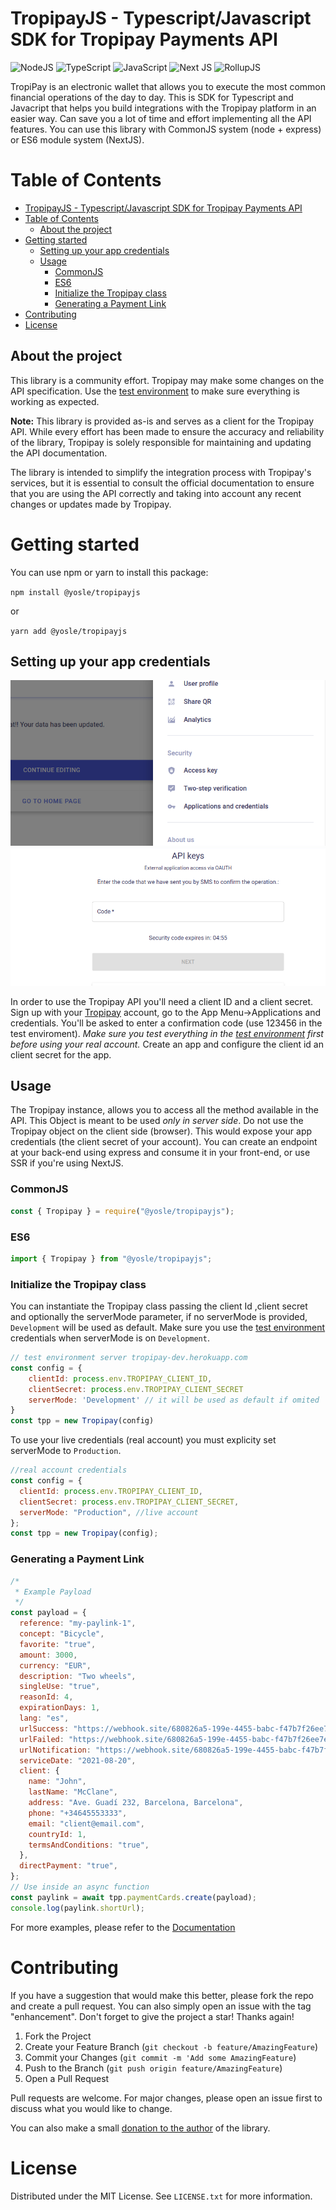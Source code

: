# TropipayJS - Typescript/Javascript SDK for Tropipay Payments API

![NodeJS](https://img.shields.io/badge/node.js-6DA55F?style=for-the-badge&logo=node.js&logoColor=white)
![TypeScript](https://img.shields.io/badge/typescript-%23007ACC.svg?style=for-the-badge&logo=typescript&logoColor=white)
![JavaScript](https://img.shields.io/badge/javascript-%23323330.svg?style=for-the-badge&logo=javascript&logoColor=%23F7DF1E)
![Next JS](https://img.shields.io/badge/Next-black?style=for-the-badge&logo=next.js&logoColor=white)
![RollupJS](https://img.shields.io/badge/RollupJS-ef3335?style=for-the-badge&logo=rollup.js&logoColor=white)

TropiPay is an electronic wallet that allows you to execute the most common financial operations of the day to day. This is SDK for Typescript and Javacript that helps you build integrations with the Tropipay platform in an easier way. Can save you a lot of time and effort implementing all the API features. You can use this library with CommonJS system (node + express) or ES6 module system (NextJS).

# Table of Contents

- [TropipayJS - Typescript/Javascript SDK for Tropipay Payments API](#tropipayjs---typescriptjavascript-sdk-for-tropipay-payments-api)
- [Table of Contents](#table-of-contents)
  - [About the project](#about-the-project)
- [Getting started](#getting-started)
  - [Setting up your app credentials](#setting-up-your-app-credentials)
  - [Usage](#usage)
    - [CommonJS](#commonjs)
    - [ES6](#es6)
    - [Initialize the Tropipay class](#initialize-the-tropipay-class)
    - [Generating a Payment Link](#generating-a-payment-link)
- [Contributing](#contributing)
- [License](#license)

## About the project

This library is a community effort. Tropipay may make some changes on the API specification. Use the [test environment](https://tropipay-dev.herokuapp.com) to make sure everything is working as expected.

**Note:** This library is provided as-is and serves as a client for the Tropipay API. While every effort has been made to ensure the accuracy and reliability of the library, Tropipay is solely responsible for maintaining and updating the API documentation.

The library is intended to simplify the integration process with Tropipay's services, but it is essential to consult the official documentation to ensure that you are using the API correctly and taking into account any recent changes or updates made by Tropipay.

# Getting started

You can use npm or yarn to install this package:

`npm install @yosle/tropipayjs`

or

`yarn add @yosle/tropipayjs`

## Setting up your app credentials

![alt](https://github.com/yosle/tropipayjs/blob/master/docs/images/app-credentials-menu.png?raw=true)
![alt](https://github.com/yosle/tropipayjs/blob/master/docs/images/confirmation-code-screen.png?raw=true)

In order to use the Tropipay API you'll need a client ID and a client secret. Sign up with your [Tropipay](www.tropipay.com) account, go to the App Menu->Applications and credentials. You'll be asked to enter a confirmation code (use 123456 in the test enviroment). _Make sure you test everything in the [test environment](https://tropipay-dev.herokuapp.com) first before using your real account._ Create an app and configure the client id an client secret for the app.

## Usage

The Tropipay instance, allows you to access all the method available in the API. This Object is meant to be used _only in server side_. Do not use the Tropipay object on the client side (browser). This would expose your app credentials (the client secret of your account). You can create an endpoint at your back-end using express and consume it in your front-end, or use SSR if you're using NextJS.

### CommonJS

```javascript
const { Tropipay } = require("@yosle/tropipayjs");
```

### ES6

```javascript
import { Tropipay } from "@yosle/tropipayjs";
```

### Initialize the Tropipay class

You can instantiate the Tropipay class passing the client Id ,client secret and optionally the serverMode parameter, if no serverMode is provided, `Development` will be used as default. Make sure you use the [test environment](https://tropipay-dev.herokuapp.com) credentials when serverMode is on `Development`.

```javascript
// test environment server tropipay-dev.herokuapp.com
const config = {
    clientId: process.env.TROPIPAY_CLIENT_ID,
    clientSecret: process.env.TROPIPAY_CLIENT_SECRET
    serverMode: 'Development' // it will be used as default if omited
}
const tpp = new Tropipay(config)
```

To use your live credentials (real account) you must explicity set serverMode to `Production`.

```javascript
//real account credentials
const config = {
  clientId: process.env.TROPIPAY_CLIENT_ID,
  clientSecret: process.env.TROPIPAY_CLIENT_SECRET,
  serverMode: "Production", //live account
};
const tpp = new Tropipay(config);
```

### Generating a Payment Link

```javascript
/*
 * Example Payload
 */
const payload = {
  reference: "my-paylink-1",
  concept: "Bicycle",
  favorite: "true",
  amount: 3000,
  currency: "EUR",
  description: "Two wheels",
  singleUse: "true",
  reasonId: 4,
  expirationDays: 1,
  lang: "es",
  urlSuccess: "https://webhook.site/680826a5-199e-4455-babc-f47b7f26ee7e",
  urlFailed: "https://webhook.site/680826a5-199e-4455-babc-f47b7f26ee7e",
  urlNotification: "https://webhook.site/680826a5-199e-4455-babc-f47b7f26ee7e",
  serviceDate: "2021-08-20",
  client: {
    name: "John",
    lastName: "McClane",
    address: "Ave. Guadí 232, Barcelona, Barcelona",
    phone: "+34645553333",
    email: "client@email.com",
    countryId: 1,
    termsAndConditions: "true",
  },
  directPayment: "true",
};
// Use inside an async function
const paylink = await tpp.paymentCards.create(payload);
console.log(paylink.shortUrl);
```

For more examples, please refer to the [Documentation](https://github.com/yosle/tropipayjs/blob/master/docs/)

# Contributing

If you have a suggestion that would make this better, please fork the repo and create a pull request. You can also simply open an issue with the tag "enhancement". Don't forget to give the project a star! Thanks again!

1. Fork the Project
2. Create your Feature Branch (`git checkout -b feature/AmazingFeature`)
3. Commit your Changes (`git commit -m 'Add some AmazingFeature`)
4. Push to the Branch (`git push origin feature/AmazingFeature`)
5. Open a Pull Request

Pull requests are welcome. For major changes, please open an issue first to discuss what you would like to change.

You can also make a small [donation to the author](https://tppay.me/l94qaa3h) of the library.

# License

Distributed under the MIT License. See `LICENSE.txt` for more information.
